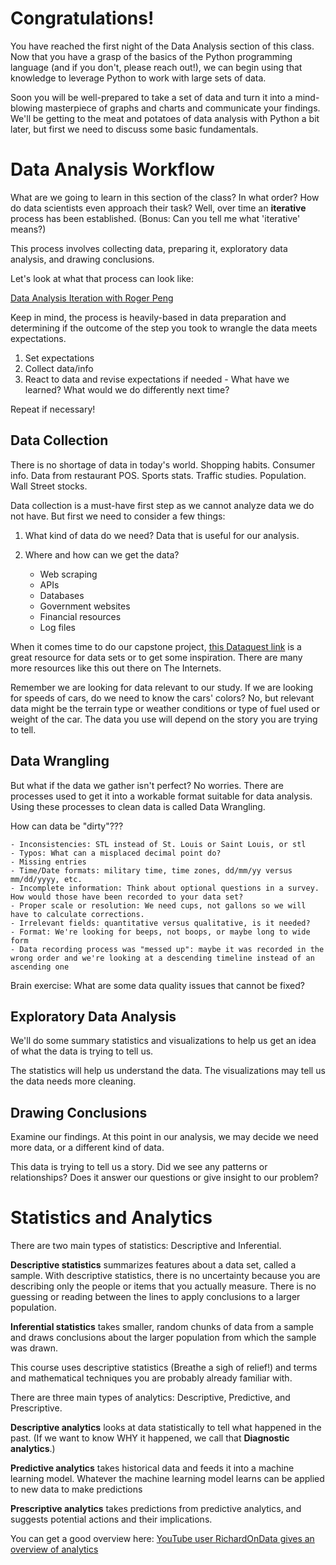 # Congratulations! 

You have reached the first night of the Data Analysis section of this class. Now that you have a grasp of the basics of the Python programming language (and if you don't, please reach out!), we can begin using that knowledge to leverage Python to work with large sets of data. 

Soon you will be well-prepared to take a set of data and turn it into a mind-blowing masterpiece of graphs and charts and communicate your findings. We'll be getting to the meat and potatoes of data analysis with Python a bit later, but first we need to discuss some basic fundamentals.

# Data Analysis Workflow

What are we going to learn in this section of the class? In what order? How do data scientists even approach their task? Well, over time an **iterative** process has been established. (Bonus: Can you tell me what 'iterative' means?) 

This process involves collecting data, preparing it, exploratory data analysis, and drawing conclusions. 

Let's look at what that process can look like: 

[Data Analysis Iteration with Roger Peng](https://www.youtube.com/watch?v=xOomNicqbkk)

Keep in mind, the process is heavily-based in data preparation and determining if the outcome of the step you took to wrangle the data meets expectations. 

1. Set expectations
2. Collect data/info
3. React to data and revise expectations if needed - What have we learned? What would we do differently next time? 

Repeat if necessary!

## Data Collection

There is no shortage of data in today's world. Shopping habits. Consumer info. Data from restaurant POS. Sports stats. Traffic studies. Population. Wall Street stocks. 

Data collection is a must-have first step as we cannot analyze data we do not have. But first we need to consider a few things:

1. What kind of data do we need? Data that is useful for our analysis. 
 
2. Where and how can we get the data?
    - Web scraping
    - APIs
    - Databases
    - Government websites
    - Financial resources
    - Log files

When it comes time to do our capstone project, [this Dataquest link](https://www.dataquest.io/blog/free-datasets-for-projects/) is a great resource for data sets or to get some inspiration. There are many more resources like this out there on The Internets. 

Remember we are looking for data relevant to our study. If we are looking for speeds of cars, do we need to know the cars' colors? No, but relevant data might be the terrain type or weather conditions or type of fuel used or weight of the car. The data you use will depend on the story you are trying to tell. 

## Data Wrangling

But what if the data we gather isn't perfect? No worries. There are processes used to get it into a workable format suitable for data analysis. Using these processes to clean data is called Data Wrangling. 

How can data be "dirty"???

	- Inconsistencies: STL instead of St. Louis or Saint Louis, or stl
	- Typos: What can a misplaced decimal point do?
	- Missing entries
	- Time/Date formats: military time, time zones, dd/mm/yy versus mm/dd/yyyy, etc.
	- Incomplete information: Think about optional questions in a survey. How would those have been recorded to your data set?
	- Proper scale or resolution: We need cups, not gallons so we will have to calculate corrections. 
	- Irrelevant fields: quantitative versus qualitative, is it needed?
	- Format: We're looking for beeps, not boops, or maybe long to wide form
	- Data recording process was "messed up": maybe it was recorded in the wrong order and we're looking at a descending timeline instead of an ascending one

Brain exercise: What are some data quality issues that cannot be fixed?

## Exploratory Data Analysis

We'll do some summary statistics and visualizations to help us get an idea of what the data is trying to tell us. 

The statistics will help us understand the data.
The visualizations may tell us the data needs more cleaning.

## Drawing Conclusions

Examine our findings. At this point in our analysis, we may decide we need more data, or a different kind of data.

This data is trying to tell us a story. Did we see any patterns or relationships?
Does it answer our questions or give insight to our problem? 

# Statistics and Analytics

There are two main types of statistics: Descriptive and Inferential. 

**Descriptive statistics** summarizes features about a data set, called a sample. With descriptive statistics, there is no uncertainty because you are describing only the people or items that you actually measure. There is no guessing or reading between the lines to apply conclusions to a larger population. 

**Inferential statistics** takes smaller, random chunks of data from a sample and draws conclusions about the larger population from which the sample was drawn. 

This course uses descriptive statistics (Breathe a sigh of relief!) and terms and mathematical techniques you are probably already familiar with.

There are three main types of analytics: Descriptive, Predictive, and Prescriptive. 

**Descriptive analytics** looks at data statistically to tell what happened in the past. (If we want to know WHY it happened, we call that **Diagnostic analytics**.)

**Predictive analytics** takes historical data and feeds it into a machine learning model. Whatever the machine learning model learns can be applied to new data to make predictions

**Prescriptive analytics** takes predictions from predictive analytics, and suggests potential actions and their implications.


You can get a good overview here: 
[YouTube user RichardOnData gives an overview of analytics](https://youtu.be/-U_xkc5HeoU)


 
